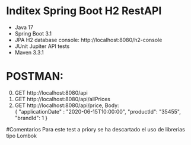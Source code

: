 # Inditex Spring Boot H2 RestAPI 

* Java 17
* Spring Boot 3.1
* JPA H2 database console:  http://localhost:8080/h2-console
* JUnit Jupiter API tests
* Maven 3.3.1


# POSTMAN:
0. GET http://localhost:8080/api
1. GET http://localhost:8080/api/allPrices
2. GET http://localhost:8080/api/price, Body:  
   {
   "applicationDate" : "2020-06-15T10:00:00",
   "productId": "35455",
   "brandId": 1
   }
 
#Comentarios
Para este test a priory se ha descartado el uso de librerias tipo Lombok 
